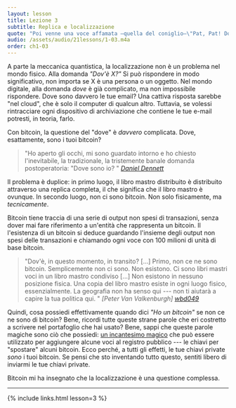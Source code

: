 ```yaml
---
layout: lesson
title: Lezione 3
subtitle: Replica e localizzazione
quote: "Poi venne una voce affamata —quella del coniglio—\"Pat, Pat! Dove sei?\""
audio: /assets/audio/21lessons/1-03.m4a
order: ch1-03
---
```


A parte la meccanica quantistica, la localizzazione non è un problema nel mondo fisico.
Alla domanda *"Dov'è X?"* Si può rispondere in modo significativo, non 
importa se X è una persona o un oggetto. Nel mondo digitale, alla domanda
*dove* è già complicato, ma non impossibile rispondere. Dove
sono davvero le tue email? Una cattiva risposta sarebbe "nel cloud", che è
solo il computer di qualcun altro. Tuttavia, se volessi rintracciare ogni 
dispositivo di archiviazione che contiene le tue e-mail potresti, in teoria, farlo.

Con bitcoin, la questione del "dove" è *davvero* complicata. Dove,
esattamente, sono i tuoi bitcoin?

> "Ho aperto gli occhi, mi sono guardato intorno e ho chiesto l'inevitabile, la tradizionale, 
la tristemente banale domanda postoperatoria: "Dove
> sono io? "
> <cite> [Daniel Dennett] </cite>

Il problema è duplice: in primo luogo, il libro mastro distribuito è distribuito attraverso una
replica completa, il che significa che il libro mastro è ovunque. In secondo luogo, non ci sono
bitcoin. Non solo fisicamente, ma *tecnicamente*.

Bitcoin tiene traccia di una serie di output non spesi di transazioni, senza
dover mai fare riferimento a un'entità che rappresenta un bitcoin. Il
l'esistenza di un bitcoin si deduce guardando l'insieme degli output non spesi
delle transazioni e chiamando ogni voce con 100 milioni di unità di base bitcoin.

> "Dov'è, in questo momento, in transito? [...] Primo, non ce ne sono
> bitcoin. Semplicemente non ci sono. Non esistono. Ci sono libri mastri
> voci in un libro mastro condiviso [...] Non esistono in nessuno
> posizione fisica. Una copia del libro mastro esiste in ogni luogo fisico,
> essenzialmente. La geografia non ha senso qui --- non ti
> aiutarà a capire la tua politica qui. "
> <cite> [Peter Van Valkenburgh] [wbd049] </cite>

Quindi, cosa possiedi effettivamente quando dici *"Ho un bitcoin"* se 
non ce ne sono di bitcoin? Bene, ricordi tutte queste strane parole che eri
costretto a scrivere nel portafoglio che hai usato? Bene, sappi che queste parole magiche
sono ciò che possiedi: [un incantesimo magico][a magic spell] che può essere utilizzato per aggiungere alcune voci
al registro pubblico --- le chiavi per "spostare" alcuni bitcoin. Ecco perché,
a tutti gli effetti, le tue chiavi private *sono* i tuoi bitcoin. Se
pensi che sto inventando tutto questo, sentiti libero di inviarmi le tue chiavi
private.

Bitcoin mi ha insegnato che la localizzazione è una questione complessa.

---

{% include links.html lesson=3 %}

<!-- Through the Looking-Glass -->
[a magic spell]: https://dergigi.com/2018/08/17/the-magic-dust-of-cryptography/

<!-- Down the Rabbit Hole -->
[Daniel Dennett]: https://www.lehigh.edu/~mhb0/Dennett-WhereAmI.pdf
[1st Amendment]: https://en.wikipedia.org/wiki/First_Amendment_to_the_United_States_Constitution
[wbd049]: https://www.whatbitcoindid.com/podcast/coin-centers-peter-van-valkenburg-on-preserving-the-freedom-to-innovate-with-public-blockchains

<!-- Wikipedia -->
[alice]: https://en.wikipedia.org/wiki/Alice%27s_Adventures_in_Wonderland
[carroll]: https://en.wikipedia.org/wiki/Lewis_Carroll
